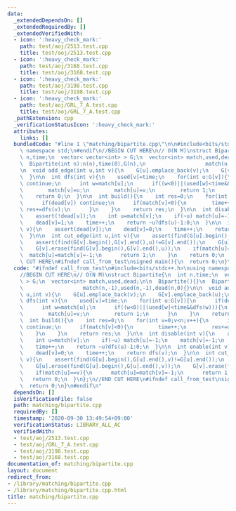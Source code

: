 ```yaml
---
data:
  _extendedDependsOn: []
  _extendedRequiredBy: []
  _extendedVerifiedWith:
  - icon: ':heavy_check_mark:'
    path: test/aoj/2513.test.cpp
    title: test/aoj/2513.test.cpp
  - icon: ':heavy_check_mark:'
    path: test/aoj/3168.test.cpp
    title: test/aoj/3168.test.cpp
  - icon: ':heavy_check_mark:'
    path: test/aoj/3198.test.cpp
    title: test/aoj/3198.test.cpp
  - icon: ':heavy_check_mark:'
    path: test/aoj/GRL_7_A.test.cpp
    title: test/aoj/GRL_7_A.test.cpp
  _pathExtension: cpp
  _verificationStatusIcon: ':heavy_check_mark:'
  attributes:
    links: []
  bundledCode: "#line 1 \"matching/bipartite.cpp\"\n\n#include<bits/stdc++.h>\nusing\
    \ namespace std;\n#endif\n//BEGIN CUT HERE\n// O(N M)\nstruct Bipartite{\n  int\
    \ n,time;\n  vector< vector<int> > G;\n  vector<int> match,used,dead;\n\n  Bipartite(){}\n\
    \  Bipartite(int n):n(n),time(0),G(n),\n                   match(n,-1),used(n,-1),dead(n,0){}\n\
    \n  void add_edge(int u,int v){\n    G[u].emplace_back(v);\n    G[v].emplace_back(u);\n\
    \  }\n\n  int dfs(int v){\n    used[v]=time;\n    for(int u:G[v]){\n      if(dead[u])\
    \ continue;\n      int w=match[u];\n      if((w<0)||(used[w]<time&&dfs(w))){\n\
    \        match[v]=u;\n        match[u]=v;\n        return 1;\n      }\n    }\n\
    \    return 0;\n  }\n\n  int build(){\n    int res=0;\n    for(int v=0;v<n;v++){\n\
    \      if(dead[v]) continue;\n      if(match[v]<0){\n        time++;\n       \
    \ res+=dfs(v);\n      }\n    }\n    return res;\n  }\n\n  int disable(int v){\n\
    \    assert(!dead[v]);\n    int u=match[v];\n    if(~u) match[u]=-1;\n    match[v]=-1;\n\
    \    dead[v]=1;\n    time++;\n    return ~u?dfs(u)-1:0;\n  }\n\n  int enable(int\
    \ v){\n    assert(dead[v]);\n    dead[v]=0;\n    time++;\n    return dfs(v);\n\
    \  }\n\n  int cut_edge(int u,int v){\n    assert(find(G[u].begin(),G[u].end(),v)!=G[u].end());\n\
    \    assert(find(G[v].begin(),G[v].end(),u)!=G[v].end());\n    G[u].erase(find(G[u].begin(),G[u].end(),v));\n\
    \    G[v].erase(find(G[v].begin(),G[v].end(),u));\n    if(match[u]==v){\n    \
    \  match[u]=match[v]=-1;\n      return 1;\n    }\n    return 0;\n  }\n};\n//END\
    \ CUT HERE\n#ifndef call_from_test\nsigned main(){\n  return 0;\n}\n#endif\n"
  code: "#ifndef call_from_test\n#include<bits/stdc++.h>\nusing namespace std;\n#endif\n\
    //BEGIN CUT HERE\n// O(N M)\nstruct Bipartite{\n  int n,time;\n  vector< vector<int>\
    \ > G;\n  vector<int> match,used,dead;\n\n  Bipartite(){}\n  Bipartite(int n):n(n),time(0),G(n),\n\
    \                   match(n,-1),used(n,-1),dead(n,0){}\n\n  void add_edge(int\
    \ u,int v){\n    G[u].emplace_back(v);\n    G[v].emplace_back(u);\n  }\n\n  int\
    \ dfs(int v){\n    used[v]=time;\n    for(int u:G[v]){\n      if(dead[u]) continue;\n\
    \      int w=match[u];\n      if((w<0)||(used[w]<time&&dfs(w))){\n        match[v]=u;\n\
    \        match[u]=v;\n        return 1;\n      }\n    }\n    return 0;\n  }\n\n\
    \  int build(){\n    int res=0;\n    for(int v=0;v<n;v++){\n      if(dead[v])\
    \ continue;\n      if(match[v]<0){\n        time++;\n        res+=dfs(v);\n  \
    \    }\n    }\n    return res;\n  }\n\n  int disable(int v){\n    assert(!dead[v]);\n\
    \    int u=match[v];\n    if(~u) match[u]=-1;\n    match[v]=-1;\n    dead[v]=1;\n\
    \    time++;\n    return ~u?dfs(u)-1:0;\n  }\n\n  int enable(int v){\n    assert(dead[v]);\n\
    \    dead[v]=0;\n    time++;\n    return dfs(v);\n  }\n\n  int cut_edge(int u,int\
    \ v){\n    assert(find(G[u].begin(),G[u].end(),v)!=G[u].end());\n    assert(find(G[v].begin(),G[v].end(),u)!=G[v].end());\n\
    \    G[u].erase(find(G[u].begin(),G[u].end(),v));\n    G[v].erase(find(G[v].begin(),G[v].end(),u));\n\
    \    if(match[u]==v){\n      match[u]=match[v]=-1;\n      return 1;\n    }\n \
    \   return 0;\n  }\n};\n//END CUT HERE\n#ifndef call_from_test\nsigned main(){\n\
    \  return 0;\n}\n#endif\n"
  dependsOn: []
  isVerificationFile: false
  path: matching/bipartite.cpp
  requiredBy: []
  timestamp: '2020-09-30 13:49:54+09:00'
  verificationStatus: LIBRARY_ALL_AC
  verifiedWith:
  - test/aoj/2513.test.cpp
  - test/aoj/GRL_7_A.test.cpp
  - test/aoj/3198.test.cpp
  - test/aoj/3168.test.cpp
documentation_of: matching/bipartite.cpp
layout: document
redirect_from:
- /library/matching/bipartite.cpp
- /library/matching/bipartite.cpp.html
title: matching/bipartite.cpp
---
```

